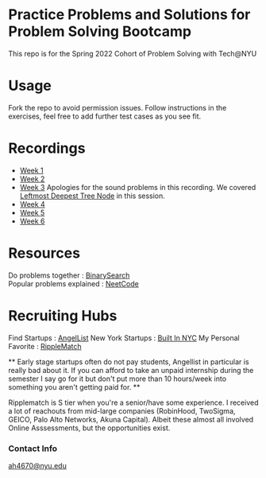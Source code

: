 # Practice Problems and Solutions for Problem Solving Bootcamp

This repo is for the Spring 2022 Cohort of Problem Solving with Tech@NYU

# Usage

Fork the repo to avoid permission issues.
Follow instructions in the exercises, feel free to add further test cases as
you see fit. 

# Recordings
- [Week 1](https://urldefense.proofpoint.com/v2/url?u=https-3A__www.youtube.com_watch-3Fv-3D9-2DK2HjdW5AI&d=DwMFaQ&c=slrrB7dE8n7gBJbeO0g-IQ&r=sJoEh8yESYxm-ch47ta96Q&m=m59344qiITtaJXpBTSWlxOh-EHkoGrxFwEXqBevTnhpe-nTEIpz8zlWsl7Md1jEt&s=LgEYQQCYiIjCsg2hlbM88RsCA5S74sVCRQWsP7q1YR8&e=)
- [Week 2](https://www.youtube.com/watch?v=SYWSJwWzsuY)  
- [Week 3](https://youtu.be/7LZVECWmhXA) Apologies for the sound problems in this recording. We covered [Leftmost Deepest Tree Node](https://binarysearch.com/problems/Leftmost-Deepest-Tree-Node)  in this session.
- [Week 4](https://www.youtube.com/watch?v=JGNSW3D2_Jc)
- [Week 5](https://youtu.be/oT_j_x7YeLs)
- [Week 6](https://youtu.be/sEb-Eb8jlMM)

# Resources
Do problems together : [BinarySearch](binarysearch.com)  
Popular problems explained : [NeetCode](neetcode.io)

# Recruiting Hubs
Find Startups : [AngelList](https://angel.co)
New York Startups : [Built In NYC](https://www.builtinnyc.com)
My Personal Favorite : [RippleMatch](https://ripplematch.com)

** Early stage startups often do not pay students, Angellist in particular is really bad about it. If you can afford to take an unpaid internship during the semester I say go for it but don't put more than 10 hours/week into something you aren't getting paid for. **

Ripplematch is S tier when you're a senior/have some experience. I received a lot of reachouts from mid-large companies (RobinHood, TwoSigma, GEICO, Palo Alto Networks, Akuna Capital). Albeit these almost all involved Online Asssessments, but the opportunities exist.

### Contact Info
ah4670@nyu.edu
